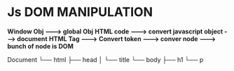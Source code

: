 # Js DOM MANIPULATION
**Window Obj ---> global Obj**
**HTML code ---> convert javascript object  ---> document**
**HTML Tag  ---> Convert token ---> conver node ---> bunch of node is DOM**

Document
└── html
    ├── head
    │   └── title
    └── body
        ├── h1
        └── p

